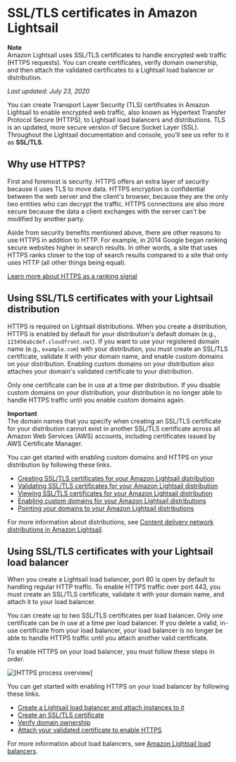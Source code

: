# SSL/TLS certificates in Amazon Lightsail<a name="understanding-tls-ssl-certificates-in-lightsail-https"></a>

**Note**  
Amazon Lightsail uses SSL/TLS certificates to handle encrypted web traffic \(HTTPS requests\)\. You can create certificates, verify domain ownership, and then attach the validated certificates to a Lightsail load balancer or distribution\.

 *Last updated: July 23, 2020* 

You can create Transport Layer Security \(TLS\) certificates in Amazon Lightsail to enable encrypted web traffic, also known as Hypertext Transfer Protocol Secure \(HTTPS\), to Lightsail load balancers and distributions\. TLS is an updated, more secure version of Secure Socket Layer \(SSL\)\. Throughout the Lightsail documentation and console, you'll see us refer to it as **SSL/TLS**\.

## Why use HTTPS?<a name="why-use-https"></a>

First and foremost is security\. HTTPS offers an extra layer of security because it uses TLS to move data\. HTTPS encryption is confidential between the web server and the client's browser, because they are the only two entities who can decrypt the traffic\. HTTPS connections are also more secure because the data a client exchanges with the server can't be modified by another party\.

Aside from security benefits mentioned above, there are other reasons to use HTTPS in addition to HTTP\. For example, in 2014 Google began ranking secure websites higher in search results\. In other words, a site that uses HTTPS ranks closer to the top of search results compared to a site that only uses HTTP \(all other things being equal\)\.

 [Learn more about HTTPS as a ranking signal](https://webmasters.googleblog.com/2014/08/https-as-ranking-signal.html) 

## Using SSL/TLS certificates with your Lightsail distribution<a name="using-ssl-tls-with-distribution"></a>

HTTPS is required on Lightsail distributions\. When you create a distribution, HTTPS is enabled by default for your distribution's default domain \(e\.g\., `123456abcdef.cloudfront.net`\)\. If you want to use your registered domain name \(e\.g\., `example.com`\) with your distribution, you must create an SSL/TLS certificate, validate it with your domain name, and enable custom domains on your distribution\. Enabling custom domains on your distribution also attaches your domain's validated certificate to your distribution\.

Only one certificate can be in use at a time per distribution\. If you disable custom domains on your distribution, your distribution is no longer able to handle HTTPS traffic until you enable custom domains again\.

**Important**  
The domain names that you specify when creating an SSL/TLS certificate for your distribution cannot exist in another SSL/TLS certificate across all Amazon Web Services \(AWS\) accounts, including certificates issued by AWS Certificate Manager\.

You can get started with enabling custom domains and HTTPS on your distribution by following these links\.
+ [Creating SSL/TLS certificates for your Amazon Lightsail distribution](amazon-lightsail-create-a-distribution-certificate.md)
+ [Validating SSL/TLS certificates for your Amazon Lightsail distribution](amazon-lightsail-validating-a-distribution-certificate.md)
+ [Viewing SSL/TLS certificates for your Amazon Lightsail distribution](amazon-lightsail-viewing-distribution-certificates.md)
+ [Enabling custom domains for your Amazon Lightsail distributions](amazon-lightsail-enabling-distribution-custom-domains.md)
+ [Pointing your domains to your Amazon Lightsail distributions](amazon-lightsail-point-domain-to-distribution.md)

For more information about distributions, see [Content delivery network distributions in Amazon Lightsail](amazon-lightsail-content-delivery-network-distributions.md)\.

## Using SSL/TLS certificates with your Lightsail load balancer<a name="using-ssl-tls-with-load-balancer"></a>

When you create a Lightsail load balancer, port 80 is open by default to handling regular HTTP traffic\. To enable HTTPS traffic over port 443, you must create an SSL/TLS certificate, validate it with your domain name, and attach it to your load balancer\.

You can create up to two SSL/TLS certificates per load balancer\. Only one certificate can be in use at a time per load balancer\. If you delete a valid, in\-use certificate from your load balancer, your load balancer is no longer be able to handle HTTPS traffic until you attach another valid certificate\.

To enable HTTPS on your load balancer, you must follow these steps in order\.

![\[HTTPS process overview\]](https://d9yljz1nd5001.cloudfront.net/en_us/1490b6b36a8ed9d4b2232825b79c8222/images/create-https-load-balancer-process-summary.png)

You can get started with enabling HTTPS on your load balancer by following these links\.
+  [Create a Lightsail load balancer and attach instances to it](create-lightsail-load-balancer-and-attach-lightsail-instances.md) 
+  [Create an SSL/TLS certificate](create-tls-ssl-certificate-and-attach-to-lightsail-load-balancer-https.md) 
+  [Verify domain ownership](verify-tls-ssl-certificate-using-dns-cname-https.md) 
+  [Attach your validated certificate to enable HTTPS](attach-validated-certificate-to-load-balancer.md) 

For more information about load balancers, see [Amazon Lightsail load balancers](understanding-lightsail-load-balancers.md)\.